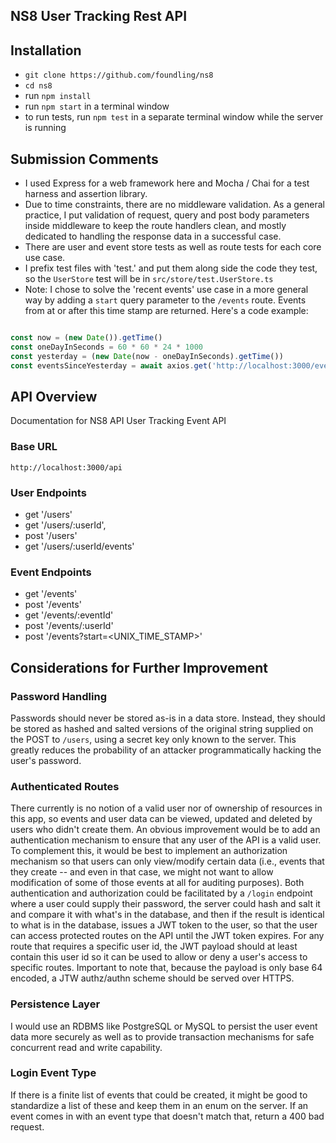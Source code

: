 ## NS8 User Tracking Rest API


## Installation

- `git clone https://github.com/foundling/ns8`
- `cd ns8`
- run `npm install`
- run `npm start` in a terminal window
- to run tests, run `npm test` in a separate terminal window while the server is running


## Submission Comments

- I used Express for a web framework here and Mocha / Chai for a test harness and assertion library.
- Due to time constraints, there are no middleware validation. As a general practice, I put validation of request, query and post body parameters inside middleware to keep the route handlers clean, and mostly dedicated to handling the response data in a successful case.
- There are user and event store tests as well as route tests for each core use case.
- I prefix test files with 'test.' and put them along side the code they test, so the `UserStore` test will be in `src/store/test.UserStore.ts`
- Note: I chose to solve the 'recent events' use case in a more general way by adding a `start` query parameter to the `/events` route. Events from at or after this time stamp are returned.  Here's a code example:

```javascript

const now = (new Date()).getTime()
const oneDayInSeconds = 60 * 60 * 24 * 1000
const yesterday = (new Date(now - oneDayInSeconds).getTime())
const eventsSinceYesterday = await axios.get('http://localhost:3000/events?start=`${yesterday}`)

```

## API Overview

Documentation for NS8 API User Tracking Event API

### Base URL

`http://localhost:3000/api`

### User Endpoints

+ get   '/users'
+ get   '/users/:userId',
+ post  '/users'
+ get   '/users/:userId/events'

### Event Endpoints

+ get  '/events'
+ post '/events'
+ get  '/events/:eventId'
+ post '/events/:userId'
+ post '/events?start=<UNIX_TIME_STAMP>'

## Considerations for Further Improvement

### Password Handling

Passwords should never be stored as-is in a data store. Instead, they should be stored as hashed and salted versions of the original string supplied on the POST to `/users`, using a secret key only known to the server. This greatly reduces the probability of an attacker programmatically hacking the user's password.

### Authenticated Routes

There currently is no notion of a valid user nor of ownership of resources in this app, so events and user data can be viewed, updated and deleted by users who didn't create them. An obvious improvement would be to add an authentication mechanism to ensure that any user of the API is a valid user.  To complement this, it would be best to implement an authorization mechanism so that users can only view/modify certain data (i.e., events that they create -- and even in that case, we might not want to allow modification of some of those events at all for auditing purposes). Both authentication and authorization could be facilitated by a `/login` endpoint where a user could supply their password, the server could hash and salt it and compare it with what's in the database, and then if the result is identical to what is in the database, issues a JWT token to the user, so that the user can access protected routes on the API until the JWT token expires. For any route that requires a specific user id, the JWT payload should at least contain this user id so it can be used to allow or deny a user's access to specific routes.  Important to note that, because the payload is only base 64 encoded, a JTW authz/authn scheme should be served over HTTPS.


### Persistence Layer

I would use an RDBMS like PostgreSQL or MySQL to persist the user event data more securely as well as to provide transaction mechanisms for safe concurrent read and write capability.

### Login Event Type

If there is a finite list of events that could be created, it might be good to standardize a list of these and keep them in an enum on the server.  If an event comes in with an event type that doesn't match that, return a 400 bad request.

